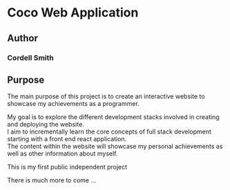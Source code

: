<h1>Coco Web Application</h1>
<h2>Author</h2> 
<h3>Cordell Smith</h3>
<h2>Purpose</h2>
<p>The main purpose of this project is to create an interactive website to showcase my achievements as a programmer.</p> 
<p>My goal is to explore the different development stacks involved in creating and deploying the website.<br/>I aim to incrementally learn the core concepts of full stack development starting with a front end react application.<br/>The content within the website will showcase my personal achievements as well as other information about myself.</p>
<p>This is my first public independent project</p>
<p>There is much more to come ...</p>